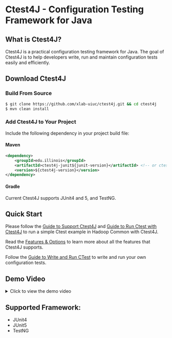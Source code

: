 # Ctest4J - Configuration Testing Framework for Java

## What is Ctest4J?

Ctest4J is a practical configuration testing framework for Java.
The goal of Ctest4J is to help developers write, run and maintain configuration tests easily and efficiently.

## Download Ctest4J
### Build From Source
```bash
$ git clone https://github.com/xlab-uiuc/ctest4j.git && cd ctest4j
$ mvn clean install
```

### Add Ctest4J to Your Project
Include the following dependency in your project build file:
#### Maven
```xml
<dependency>
    <groupId>edu.illinois</groupId>
    <artifactId>ctest4j-junit${junit-version}</artifactId> <!-- or ctest4j-testng --> 
    <version>${ctest4j-version}</version>
</dependency>
```
#### Gradle
Current Ctest4J supports JUnit4 and 5, and TestNG.

## Quick Start
Please follow the [Guide to Support Ctest4J](Example.md) and [Guide to Run Ctest with Ctest4J](run_hcommon_example_ctest.md) to run a simple Ctest example in Hadoop Common with Ctest4J.

Read the [Features & Options](Options.md) to learn more about all the features that Ctest4J supports.

Follow the [Guide to Write and Run CTest](write_and_run_ctest.md) to write and run your own configuration tests.

## Demo Video
<details>
  <summary>Click to view the demo video</summary>
  <video width="640" height="480" controls>
    <source src="ctest4j-demo.mov" type="video/mp4">
    Your browser does not support the video tag.
  </video>
</details>


## Supported Framework:
- JUnit4
- JUnit5
- TestNG
